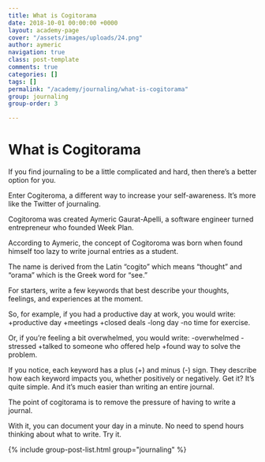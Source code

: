 ```yaml
---
title: What is Cogitorama
date: 2018-10-01 00:00:00 +0000
layout: academy-page
cover: "/assets/images/uploads/24.png"
author: aymeric
navigation: true
class: post-template
comments: true
categories: []
tags: []
permalink: "/academy/journaling/what-is-cogitorama"
group: journaling
group-order: 3

---
```

# What is Cogitorama

If you find journaling to be a little complicated and hard, then there’s a better option for you. 

Enter Cogiteroma, a different way to increase your self-awareness. It’s more like the Twitter of journaling.

Cogitoroma was created Aymeric Gaurat-Apelli, a software engineer turned entrepreneur who founded Week Plan. 

According to Aymeric, the concept of Cogitoroma was born when found himself too lazy to write journal entries as a student.

The name is derived from the Latin “cogito” which means “thought” and “orama” which is the Greek word for “see.”

For starters, write a few keywords that best describe your thoughts, feelings, and experiences at the moment.

So, for example, if you had a productive day at work, you would write: +productive day +meetings +closed deals -long day -no time for exercise.

Or, if you’re feeling a bit overwhelmed, you would write: -overwhelmed -stressed +talked to someone who offered help +found way to solve the problem.

If you notice, each keyword has a plus (+) and minus (-) sign. They describe how each keyword impacts you, whether positively or negatively. Get it? It’s quite simple. And it’s much easier than writing an entire journal.

The point of cogitorama is to remove the pressure of having to write a journal. 

With it, you can document your day in a minute. No need to spend hours thinking about what to write. Try it.

<div class='post-feed'> {% include group-post-list.html group="journaling" %} </div>